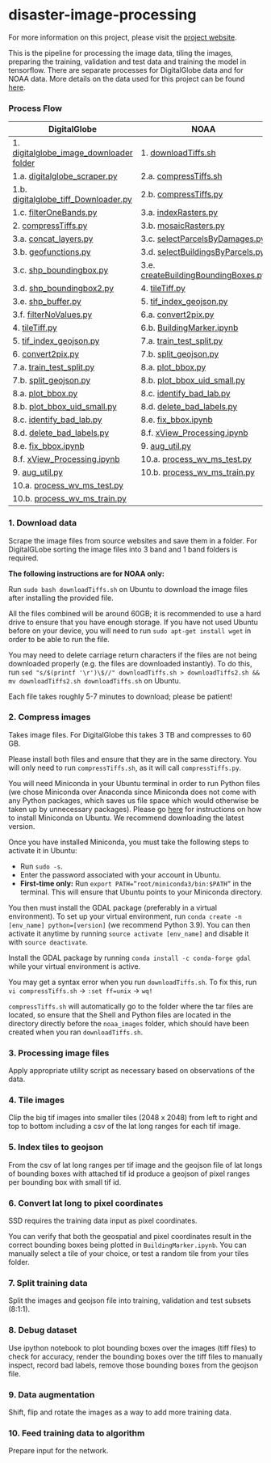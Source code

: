 # disaster-image-processing

For more information on this project, please visit the [project website](https://dds-lab.github.io/disaster-damage-detection/).

This is the pipeline for processing the image data, tiling the images, preparing the training, validation and test data and training the model in tensorflow.  There are separate processes for DigitalGlobe data and for NOAA data.  More details on the data used for this project can be found [here](https://github.com/DDS-Lab/disaster-image-processing/blob/master/data.md). 

### Process Flow

| DigitalGlobe | NOAA |
| --------------------- | --------------------|
|1. [digitalglobe_image_downloader folder](https://github.com/DDS-Lab/disaster-image-processing/tree/master/scripts/digitalglobe_image_downloader)|1. [downloadTiffs.sh](https://github.com/DDS-Lab/disaster-image-processing/blob/jminahn/scripts/raster-processing/raster_downloading/downloadTiffs.sh)|
|1.a. [digitalglobe_scraper.py](https://github.com/DDS-Lab/disaster-image-processing/blob/master/scripts/digitalglobe_image_downloader/digitalglobe_scraper.py)|2.a. [compressTiffs.sh](https://github.com/DDS-Lab/disaster-image-processing/blob/jminahn/scripts/raster-processing/raster_utilities/compressTiffs.sh)|
|1.b. [digitalglobe_tiff_Downloader.py](https://github.com/DDS-Lab/disaster-image-processing/blob/master/scripts/digitalglobe_image_downloader/digitalglobe_tiff_downloader.py)|2.b. [compressTiffs.py](https://github.com/DDS-Lab/disaster-image-processing/blob/jminahn/scripts/raster-processing/raster_utilities/compressTiffs.py)|
|1.c. [filterOneBands.py](https://github.com/DDS-Lab/disaster-image-processing/blob/master/scripts/raster-processing/raster_sorting/filterOneBands.py)|3.a. [indexRasters.py](https://github.com/DDS-Lab/disaster-image-processing/blob/master/scripts/raster-processing/raster_indexing/indexRasters.py)|
|2. [compressTiffs.py](https://github.com/DDS-Lab/disaster-image-processing/blob/master/scripts/raster-processing/raster_utilities/compressTiffs.py)|3.b. [mosaicRasters.py](https://github.com/DDS-Lab/disaster-image-processing/blob/master/scripts/raster-processing/raster_mosaicking/mosaicRasters.py)|
|3.a. [concat_layers.py](https://github.com/DDS-Lab/disaster-image-processing/blob/master/scripts/utils/concat_layers.py)|3.c. [selectParcelsByDamages.py](https://github.com/DDS-Lab/disaster-image-processing/blob/master/scripts/training-data-processing/training_set_creation/selectParcelsByDamages.py)|
|3.b. [geofunctions.py](https://github.com/DDS-Lab/disaster-image-processing/blob/master/scripts/utils/geofunctions.py)|3.d. [selectBuildingsByParcels.py](https://github.com/DDS-Lab/disaster-image-processing/blob/master/scripts/training-data-processing/training_set_creation/selectBuildingsByParcels.py)|
|3.c. [shp_boundingbox.py](https://github.com/DDS-Lab/disaster-image-processing/blob/master/scripts/utils/shp_boundingbox.py)|3.e. [createBuildingBoundingBoxes.py](https://github.com/DDS-Lab/disaster-image-processing/blob/master/scripts/training-data-processing/training_set_creation/createBuildingBoundingBoxes.py)|
|3.d. [shp_boundingbox2.py](https://github.com/DDS-Lab/disaster-image-processing/blob/master/scripts/utils/shp_boundingbox2.py)|4. [tileTiff.py](https://github.com/DDS-Lab/disaster-image-processing/blob/master/scripts/raster-processing/raster_tiling/tileTiff.py)|
|3.e. [shp_buffer.py](https://github.com/DDS-Lab/disaster-image-processing/blob/master/scripts/utils/shp_buffer.py)|5. [tif_index_geojson.py](https://github.com/DDS-Lab/disaster-image-processing/blob/master/scripts/tif_index_geojson.py)|
|3.f. [filterNoValues.py](https://github.com/DDS-Lab/disaster-image-processing/blob/master/scripts/raster-processing/raster_sorting/filterNoValues.py)|6.a. [convert2pix.py](https://github.com/DDS-Lab/disaster-image-processing/blob/master/scripts/utils/convert2pix.py)|
|4. [tileTiff.py](https://github.com/DDS-Lab/disaster-image-processing/blob/master/scripts/raster-processing/raster_tiling/tileTiff.py)|6.b. [BuildingMarker.ipynb](https://github.com/DDS-Lab/disaster-image-processing/blob/2022-update/notebooks/raster-processing/BuildingMarker.ipynb)|
|5. [tif_index_geojson.py](https://github.com/DDS-Lab/disaster-image-processing/blob/master/scripts/tif_index_geojson.py)|7.a. [train_test_split.py](https://github.com/DDS-Lab/harvey_data_process/blob/master/train_test_split.py)|
|6. [convert2pix.py](https://github.com/DDS-Lab/disaster-image-processing/blob/master/scripts/utils/convert2pix.py)|7.b. [split_geojson.py](https://github.com/DDS-Lab/harvey_data_process/blob/master/split_geojson.py)|
|7.a. [train_test_split.py](https://github.com/DDS-Lab/harvey_data_process/blob/master/train_test_split.py)|8.a. [plot_bbox.py](https://github.com/DDS-Lab/harvey_data_process/blob/master/plot_bbox.py)|
|7.b. [split_geojson.py](https://github.com/DDS-Lab/harvey_data_process/blob/master/split_geojson.py)|8.b. [plot_bbox_uid_small.py](https://github.com/DDS-Lab/harvey_data_process/blob/master/plot_bbox_uid_small.py)|
|8.a. [plot_bbox.py](https://github.com/DDS-Lab/harvey_data_process/blob/master/plot_bbox.py)|8.c. [identify_bad_lab.py](https://github.com/DDS-Lab/harvey_data_process/blob/master/identify_bad_labels.py)|
|8.b. [plot_bbox_uid_small.py](https://github.com/DDS-Lab/harvey_data_process/blob/master/plot_bbox_uid_small.py)|8.d. [delete_bad_labels.py](https://github.com/DDS-Lab/harvey_data_process/blob/master/delete_bad_labels.py)|
|8.c. [identify_bad_lab.py](https://github.com/DDS-Lab/harvey_data_process/blob/master/identify_bad_labels.py)|8.e. [fix_bbox.ipynb](https://github.com/DDS-Lab/harvey_data_process/blob/master/fix_bbox.ipynb)|
|8.d. [delete_bad_labels.py](https://github.com/DDS-Lab/harvey_data_process/blob/master/delete_bad_labels.py)|8.f. [xView_Processing.ipynb](https://github.com/DDS-Lab/harvey_data_process/blob/master/xView_Processing.ipynb)|
|8.e. [fix_bbox.ipynb](https://github.com/DDS-Lab/harvey_data_process/blob/master/fix_bbox.ipynb)|9. [aug_util.py](https://github.com/DDS-Lab/harvey_data_process/blob/master/aug_util.py)|
|8.f. [xView_Processing.ipynb](https://github.com/DDS-Lab/harvey_data_process/blob/master/xView_Processing.ipynb)|10.a. [process_wv_ms_test.py](https://github.com/DDS-Lab/harvey_data_process/blob/master/process_wv_ms_test.py)||
|9. [aug_util.py](https://github.com/DDS-Lab/harvey_data_process/blob/master/aug_util.py)|10.b. [process_wv_ms_train.py](https://github.com/DDS-Lab/harvey_data_process/blob/master/process_wv_ms_train.py)||
|10.a. [process_wv_ms_test.py](https://github.com/DDS-Lab/harvey_data_process/blob/master/process_wv_ms_test.py)||
|10.b. [process_wv_ms_train.py](https://github.com/DDS-Lab/harvey_data_process/blob/master/process_wv_ms_train.py)||

### 1. Download data

Scrape the image files from source websites and save them in a folder.  For DigitalGLobe sorting the image files into 3 band and 1 band folders is required. 

**The following instructions are for NOAA only:**

Run `sudo bash downloadTiffs.sh` on Ubuntu to download the image files after installing the provided file.

All the files combined will be around 60GB; it is recommended to use a hard drive to ensure that you have enough storage. If you have not used Ubuntu before on your device, you will need to run `sudo apt-get install wget` in order to be able to run the file.

You may need to delete carriage return characters if the files are not being downloaded properly (e.g. the files are downloaded instantly). To do this, run `sed "s/$(printf '\r')\$//" downloadTiffs.sh > downloadTiffs2.sh && mv downloadTiffs2.sh downloadTiffs.sh` on Ubuntu.

Each file takes roughly 5-7 minutes to download; please be patient!

### 2. Compress images

Takes image files.  For DigitalGlobe this takes 3 TB and compresses to 60 GB.

Please install both files and ensure that they are in the same directory. You will only need to run `compressTiffs.sh`, as it will call `compressTiffs.py`.

You will need Miniconda in your Ubuntu terminal in order to run Python files (we chose Miniconda over Anaconda since Miniconda does not come with any Python packages, which saves us file space which would otherwise be taken up by unnecessary packages). Please go [here](https://docs.conda.io/projects/conda/en/latest/user-guide/install/linux.html) for instructions on how to install Miniconda on Ubuntu. We recommend downloading the latest version.

Once you have installed Miniconda, you must take the following steps to activate it in Ubuntu:

- Run `sudo -s`.
- Enter the password associated with your account in Ubuntu.
- **First-time only:** Run `export PATH=”root/miniconda3/bin:$PATH”` in the terminal. This will ensure that Ubuntu points to your Miniconda directory.

You then must install the GDAL package (preferably in a virtual environment). To set up your virtual environment, run `conda create -n [env_name] python=[version]` (we recommend Python 3.9). You can then activate it anytime by running `source activate [env_name]` and disable it with `source deactivate`.

Install the GDAL package by running `conda install -c conda-forge gdal` while your virtual environment is active.

You may get a syntax error when you run `downloadTiffs.sh`. To fix this, run `vi compressTiffs.sh` -> `:set ff=unix` -> `wq!`

`compressTiffs.sh` will automatically go to the folder where the tar files are located, so ensure that the Shell and Python files are located in the directory directly before the `noaa_images` folder, which should have been created when you ran `downloadTiffs.sh`.

### 3. Processing image files

Apply appropriate utility script as necessary based on observations of the data.

### 4. Tile images

Clip the big tif images into smaller tiles (2048 x 2048) from left to right and top to bottom including a csv of the lat long ranges for each tif image.

### 5. Index tiles to geojson

From the csv of lat long ranges per tif image and the geojson file of lat longs of bounding boxes with attached tif id produce a geojson of pixel ranges per bounding box with small tif id.

### 6. Convert lat long to pixel coordinates

SSD requires the training data input as pixel coordinates.

You can verify that both the geospatial and pixel coordinates result in the correct bounding boxes being plotted in `BuildingMarker.ipynb`. You can manually select a tile of your choice, or test a random tile from your tiles folder.

### 7. Split training data

Split the images and geojson file into training, validation and test subsets (8:1:1).

### 8. Debug dataset

Use ipython notebook to plot bounding boxes over the images (tiff files) to check for accuracy, render the bounding boxes over the tiff files to manually inspect, record bad labels, remove those bounding boxes from the geojson file.

### 9. Data augmentation

Shift, flip and rotate the images as a way to add more training data.

### 10. Feed training data to algorithm

Prepare input for the network.

